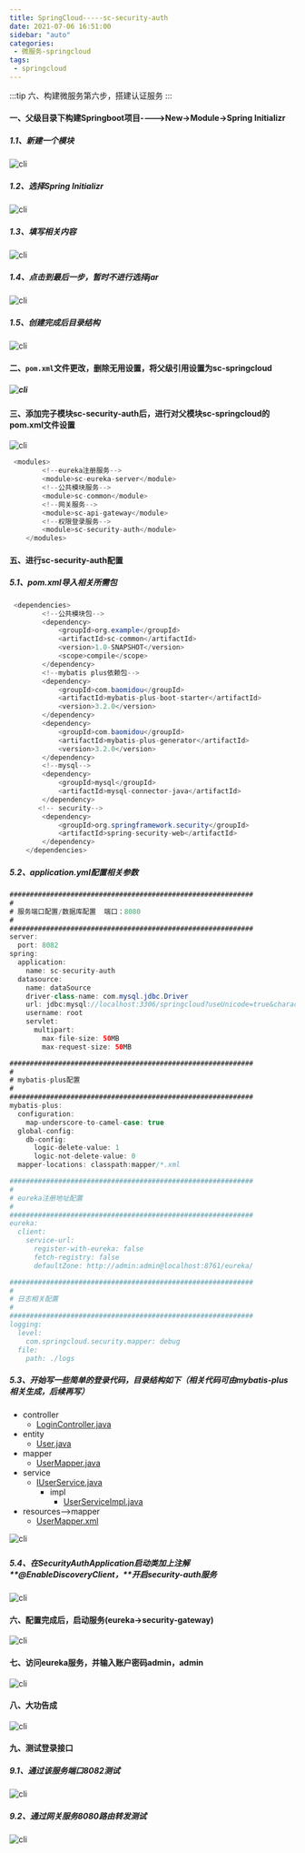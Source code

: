 ```yaml
---
title: SpringCloud-----sc-security-auth
date: 2021-07-06 16:51:00
sidebar: "auto"
categories:
 - 微服务-springcloud
tags:
 - springcloud
---
```


:::tip
六、构建微服务第六步，搭建认证服务
:::

<!-- more -->

#### 一、父级目录下构建Springboot项目---->New->Module->Spring Initializr
##### 1.1、新建一个模块
![cli](./public/images/ss-1.png)
##### 1.2、选择Spring Initializr
![cli](./public/images/ss-2.png)
##### 1.3、填写相关内容
![cli](./public/images/ss-3.png)
##### 1.4、点击到最后一步，暂时不进行选择jar
![cli](./public/images/ss-4.png)
##### 1.5、创建完成后目录结构
![cli](./public/images/ss-5.png)


#### 二、`pom.xml`文件更改，删除无用设置，将父级引用设置为sc-springcloud
##### ![cli](./public/images/ss-6.png)
#### 
#### 三、添加完子模块sc-security-auth后，进行对父模块sc-springcloud的pom.xml文件设置
![cli](./public/images/ss-7.png)
```java
 <modules>
        <!--eureka注册服务-->
        <module>sc-eureka-server</module>
        <!--公共模块服务-->
        <module>sc-common</module>
        <!--网关服务-->
        <module>sc-api-gateway</module>
        <!--权限登录服务-->
        <module>sc-security-auth</module>
    </modules>
```


#### 五、进行sc-security-auth配置
##### 5.1、pom.xml导入相关所需包
```java
 <dependencies>
        <!--公共模块包-->
        <dependency>
            <groupId>org.example</groupId>
            <artifactId>sc-common</artifactId>
            <version>1.0-SNAPSHOT</version>
            <scope>compile</scope>
        </dependency>
        <!--mybatis plus依赖包-->
        <dependency>
            <groupId>com.baomidou</groupId>
            <artifactId>mybatis-plus-boot-starter</artifactId>
            <version>3.2.0</version>
        </dependency>
        <dependency>
            <groupId>com.baomidou</groupId>
            <artifactId>mybatis-plus-generator</artifactId>
            <version>3.2.0</version>
        </dependency>
        <!--mysql-->
        <dependency>
            <groupId>mysql</groupId>
            <artifactId>mysql-connector-java</artifactId>
        </dependency>
       <!-- security-->
        <dependency>
            <groupId>org.springframework.security</groupId>
            <artifactId>spring-security-web</artifactId>
        </dependency>
    </dependencies>
```
##### 5.2、application.yml配置相关参数
```java
############################################################
#
# 服务端口配置/数据库配置  端口：8080
#
############################################################
server:
  port: 8082
spring:
  application:
    name: sc-security-auth
  datasource:
    name: dataSource
    driver-class-name: com.mysql.jdbc.Driver
    url: jdbc:mysql://localhost:3306/springcloud?useUnicode=true&characterEncoding=utf-8&useSSL=false
    username: root
    servlet:
      multipart:
        max-file-size: 50MB
        max-request-size: 50MB

############################################################
#
# mybatis-plus配置
#
############################################################
mybatis-plus:
  configuration:
    map-underscore-to-camel-case: true
  global-config:
    db-config:
      logic-delete-value: 1
      logic-not-delete-value: 0
  mapper-locations: classpath:mapper/*.xml

############################################################
#
# eureka注册地址配置
#
############################################################
eureka:
  client:
    service-url:
      register-with-eureka: false
      fetch-registry: false
      defaultZone: http://admin:admin@localhost:8761/eureka/

############################################################
#
# 日志相关配置
#
############################################################
logging:
  level:
    com.springcloud.security.mapper: debug
  file:
    path: ./logs

```
##### 5.3、开始写一些简单的登录代码，目录结构如下（相关代码可由mybatis-plus相关生成，后续再写）

- controller
   - [LoginController.java](https://www.yuque.com/attachments/yuque/0/2021/java/21821479/1630046832243-56e609a2-438e-405e-8250-6d81972121db.java?_lake_card=%7B%22src%22%3A%22https%3A%2F%2Fwww.yuque.com%2Fattachments%2Fyuque%2F0%2F2021%2Fjava%2F21821479%2F1630046832243-56e609a2-438e-405e-8250-6d81972121db.java%22%2C%22name%22%3A%22LoginController.java%22%2C%22size%22%3A2332%2C%22type%22%3A%22%22%2C%22ext%22%3A%22java%22%2C%22status%22%3A%22done%22%2C%22taskId%22%3A%22ub435bd5f-0834-474c-96c5-357409197fb%22%2C%22taskType%22%3A%22upload%22%2C%22id%22%3A%22u8152ab99%22%2C%22card%22%3A%22file%22%7D)
- entity
   - [User.java](https://www.yuque.com/attachments/yuque/0/2021/java/21821479/1630046840970-e9ff99ec-0794-4e8c-a030-3b796c4d88be.java?_lake_card=%7B%22src%22%3A%22https%3A%2F%2Fwww.yuque.com%2Fattachments%2Fyuque%2F0%2F2021%2Fjava%2F21821479%2F1630046840970-e9ff99ec-0794-4e8c-a030-3b796c4d88be.java%22%2C%22name%22%3A%22User.java%22%2C%22size%22%3A1721%2C%22type%22%3A%22%22%2C%22ext%22%3A%22java%22%2C%22status%22%3A%22done%22%2C%22taskId%22%3A%22u6205b8d1-3902-4cd7-8303-0eca843459e%22%2C%22taskType%22%3A%22upload%22%2C%22id%22%3A%22u2584410e%22%2C%22card%22%3A%22file%22%7D)
- mapper
   - [UserMapper.java](https://www.yuque.com/attachments/yuque/0/2021/java/21821479/1630046852346-c6ba7716-a7d8-44bf-986f-4c19de00e7e0.java?_lake_card=%7B%22src%22%3A%22https%3A%2F%2Fwww.yuque.com%2Fattachments%2Fyuque%2F0%2F2021%2Fjava%2F21821479%2F1630046852346-c6ba7716-a7d8-44bf-986f-4c19de00e7e0.java%22%2C%22name%22%3A%22UserMapper.java%22%2C%22size%22%3A351%2C%22type%22%3A%22%22%2C%22ext%22%3A%22java%22%2C%22status%22%3A%22done%22%2C%22taskId%22%3A%22u44624067-6925-439b-93c6-1267dcb0f15%22%2C%22taskType%22%3A%22upload%22%2C%22id%22%3A%22u50c437c8%22%2C%22card%22%3A%22file%22%7D)
- service
   - [IUserService.java](https://www.yuque.com/attachments/yuque/0/2021/java/21821479/1630046878457-aacc877c-5998-4145-a5e9-fdcab011c9c8.java?_lake_card=%7B%22src%22%3A%22https%3A%2F%2Fwww.yuque.com%2Fattachments%2Fyuque%2F0%2F2021%2Fjava%2F21821479%2F1630046878457-aacc877c-5998-4145-a5e9-fdcab011c9c8.java%22%2C%22name%22%3A%22IUserService.java%22%2C%22size%22%3A269%2C%22type%22%3A%22%22%2C%22ext%22%3A%22java%22%2C%22status%22%3A%22done%22%2C%22taskId%22%3A%22u54d5bb49-36a3-484f-bb02-36eece5fd19%22%2C%22taskType%22%3A%22upload%22%2C%22id%22%3A%22ud7e35895%22%2C%22card%22%3A%22file%22%7D)
      - impl
         - [UserServiceImpl.java](https://www.yuque.com/attachments/yuque/0/2021/java/21821479/1630046885711-3d971e1d-c102-4b8a-8d9b-25b94edd2798.java?_lake_card=%7B%22src%22%3A%22https%3A%2F%2Fwww.yuque.com%2Fattachments%2Fyuque%2F0%2F2021%2Fjava%2F21821479%2F1630046885711-3d971e1d-c102-4b8a-8d9b-25b94edd2798.java%22%2C%22name%22%3A%22UserServiceImpl.java%22%2C%22size%22%3A800%2C%22type%22%3A%22%22%2C%22ext%22%3A%22java%22%2C%22status%22%3A%22done%22%2C%22taskId%22%3A%22uc9166b4c-9538-4f1d-a9d7-832bc6a882c%22%2C%22taskType%22%3A%22upload%22%2C%22id%22%3A%22u15b4e06d%22%2C%22card%22%3A%22file%22%7D)
- resources-->mapper
   - [UserMapper.xml](https://www.yuque.com/attachments/yuque/0/2021/xml/21821479/1630046913754-869b3d30-8544-4cf9-bfea-e5c06cbdb982.xml?_lake_card=%7B%22src%22%3A%22https%3A%2F%2Fwww.yuque.com%2Fattachments%2Fyuque%2F0%2F2021%2Fxml%2F21821479%2F1630046913754-869b3d30-8544-4cf9-bfea-e5c06cbdb982.xml%22%2C%22name%22%3A%22UserMapper.xml%22%2C%22size%22%3A220%2C%22type%22%3A%22text%2Fxml%22%2C%22ext%22%3A%22xml%22%2C%22status%22%3A%22done%22%2C%22taskId%22%3A%22ue8101cb4-673a-4b83-af19-bc92993752c%22%2C%22taskType%22%3A%22upload%22%2C%22id%22%3A%22u4ce36c00%22%2C%22card%22%3A%22file%22%7D)

![cli](./public/images/ss-8.png)
##### 
##### 5.4、在SecurityAuthApplication启动类加上注解**@EnableDiscoveryClient，**开启security-auth服务
![cli](./public/images/ss-9.png)
#### 六、配置完成后，启动服务(eureka->security-gateway)
![cli](./public/images/ss-10.png)


#### 七、访问eureka服务，并输入账户密码admin，admin
![cli](./public/images/ss-11.png)

#### 八、大功告成
![cli](./public/images/ss-12.png)


#### 九、测试登录接口
##### 9.1、通过该服务端口8082测试
![cli](./public/images/ss-13.png)
##### 9.2、通过网关服务8080路由转发测试
![cli](./public/images/ss-14.png)
